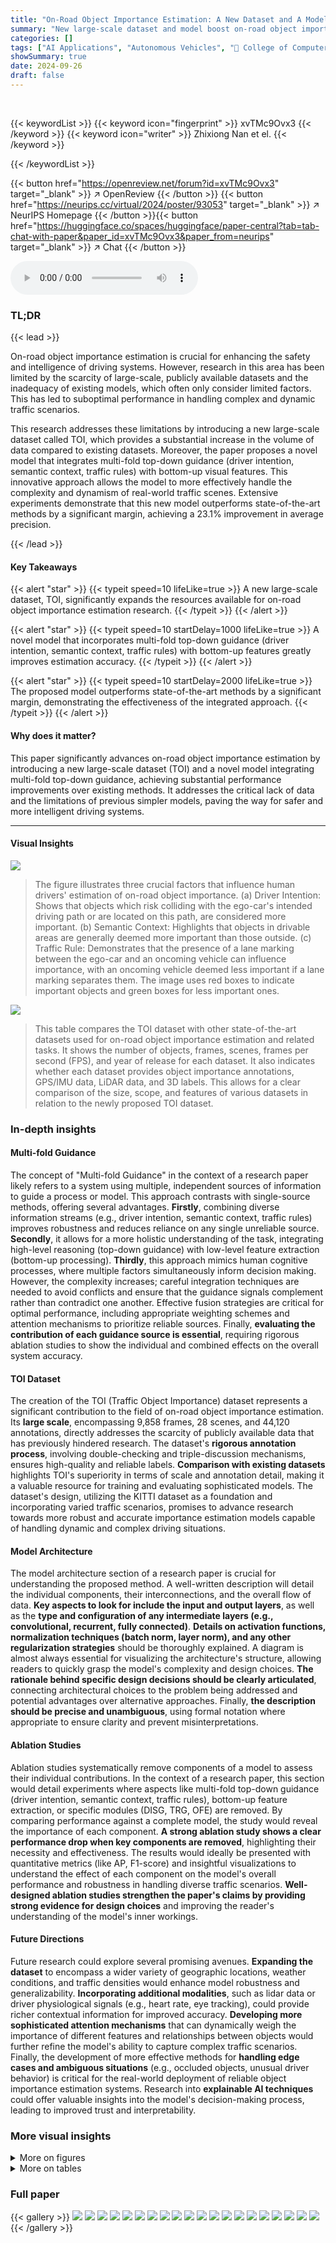 ```yaml
---
title: "On-Road Object Importance Estimation: A New Dataset and A Model with Multi-Fold Top-Down Guidance"
summary: "New large-scale dataset and model boost on-road object importance estimation accuracy by 23.1%!"
categories: []
tags: ["AI Applications", "Autonomous Vehicles", "🏢 College of Computer Science, Chongqing University",]
showSummary: true
date: 2024-09-26
draft: false
---
```


<br>

{{< keywordList >}}
{{< keyword icon="fingerprint" >}} xvTMc9Ovx3 {{< /keyword >}}
{{< keyword icon="writer" >}} Zhixiong Nan et el. {{< /keyword >}}
 
{{< /keywordList >}}

{{< button href="https://openreview.net/forum?id=xvTMc9Ovx3" target="_blank" >}}
↗ OpenReview
{{< /button >}}
{{< button href="https://neurips.cc/virtual/2024/poster/93053" target="_blank" >}}
↗ NeurIPS Homepage
{{< /button >}}{{< button href="https://huggingface.co/spaces/huggingface/paper-central?tab=tab-chat-with-paper&paper_id=xvTMc9Ovx3&paper_from=neurips" target="_blank" >}}
↗ Chat
{{< /button >}}



<audio controls>
    <source src="https://ai-paper-reviewer.com/xvTMc9Ovx3/podcast.wav" type="audio/wav">
    Your browser does not support the audio element.
</audio>


### TL;DR


{{< lead >}}

On-road object importance estimation is crucial for enhancing the safety and intelligence of driving systems. However, research in this area has been limited by the scarcity of large-scale, publicly available datasets and the inadequacy of existing models, which often only consider limited factors. This has led to suboptimal performance in handling complex and dynamic traffic scenarios. 

This research addresses these limitations by introducing a new large-scale dataset called TOI, which provides a substantial increase in the volume of data compared to existing datasets.  Moreover, the paper proposes a novel model that integrates multi-fold top-down guidance (driver intention, semantic context, traffic rules) with bottom-up visual features.  This innovative approach allows the model to more effectively handle the complexity and dynamism of real-world traffic scenes. Extensive experiments demonstrate that this new model outperforms state-of-the-art methods by a significant margin, achieving a 23.1% improvement in average precision.

{{< /lead >}}


#### Key Takeaways

{{< alert "star" >}}
{{< typeit speed=10 lifeLike=true >}} A new large-scale dataset, TOI, significantly expands the resources available for on-road object importance estimation research. {{< /typeit >}}
{{< /alert >}}

{{< alert "star" >}}
{{< typeit speed=10 startDelay=1000 lifeLike=true >}} A novel model that incorporates multi-fold top-down guidance (driver intention, semantic context, traffic rules) with bottom-up features greatly improves estimation accuracy. {{< /typeit >}}
{{< /alert >}}

{{< alert "star" >}}
{{< typeit speed=10 startDelay=2000 lifeLike=true >}} The proposed model outperforms state-of-the-art methods by a significant margin, demonstrating the effectiveness of the integrated approach. {{< /typeit >}}
{{< /alert >}}

#### Why does it matter?
This paper significantly advances on-road object importance estimation by introducing a new large-scale dataset (TOI) and a novel model integrating multi-fold top-down guidance, achieving substantial performance improvements over existing methods.  It addresses the critical lack of data and the limitations of previous simpler models, paving the way for safer and more intelligent driving systems.

------
#### Visual Insights



![](https://ai-paper-reviewer.com/xvTMc9Ovx3/figures_1_1.jpg)

> The figure illustrates three crucial factors that influence human drivers' estimation of on-road object importance.  (a) Driver Intention: Shows that objects which risk colliding with the ego-car's intended driving path or are located on this path, are considered more important. (b) Semantic Context: Highlights that objects in drivable areas are generally deemed more important than those outside. (c) Traffic Rule: Demonstrates that the presence of a lane marking between the ego-car and an oncoming vehicle can influence importance, with an oncoming vehicle deemed less important if a lane marking separates them. The image uses red boxes to indicate important objects and green boxes for less important ones.





![](https://ai-paper-reviewer.com/xvTMc9Ovx3/tables_3_1.jpg)

> This table compares the TOI dataset with other state-of-the-art datasets used for on-road object importance estimation and related tasks.  It shows the number of objects, frames, scenes, frames per second (FPS), and year of release for each dataset.  It also indicates whether each dataset provides object importance annotations, GPS/IMU data, LiDAR data, and 3D labels. This allows for a clear comparison of the size, scope, and features of various datasets in relation to the newly proposed TOI dataset.





### In-depth insights


#### Multi-fold Guidance
The concept of "Multi-fold Guidance" in the context of a research paper likely refers to a system using multiple, independent sources of information to guide a process or model.  This approach contrasts with single-source methods, offering several advantages.  **Firstly**, combining diverse information streams (e.g., driver intention, semantic context, traffic rules) improves robustness and reduces reliance on any single unreliable source. **Secondly**, it allows for a more holistic understanding of the task, integrating high-level reasoning (top-down guidance) with low-level feature extraction (bottom-up processing). **Thirdly**, this approach mimics human cognitive processes, where multiple factors simultaneously inform decision making.  However, the complexity increases; careful integration techniques are needed to avoid conflicts and ensure that the guidance signals complement rather than contradict one another. Effective fusion strategies are critical for optimal performance, including appropriate weighting schemes and attention mechanisms to prioritize reliable sources. Finally, **evaluating the contribution of each guidance source is essential**, requiring rigorous ablation studies to show the individual and combined effects on the overall system accuracy.

#### TOI Dataset
The creation of the TOI (Traffic Object Importance) dataset represents a significant contribution to the field of on-road object importance estimation.  Its **large scale**, encompassing 9,858 frames, 28 scenes, and 44,120 annotations, directly addresses the scarcity of publicly available data that has previously hindered research.  The dataset's **rigorous annotation process**, involving double-checking and triple-discussion mechanisms, ensures high-quality and reliable labels.  **Comparison with existing datasets** highlights TOI's superiority in terms of scale and annotation detail, making it a valuable resource for training and evaluating sophisticated models.  The dataset's design, utilizing the KITTI dataset as a foundation and incorporating varied traffic scenarios, promises to advance research towards more robust and accurate importance estimation models capable of handling dynamic and complex driving situations.

#### Model Architecture
The model architecture section of a research paper is crucial for understanding the proposed method.  A well-written description will detail the individual components, their interconnections, and the overall flow of data.  **Key aspects to look for include the input and output layers**, as well as the **type and configuration of any intermediate layers (e.g., convolutional, recurrent, fully connected)**.  **Details on activation functions, normalization techniques (batch norm, layer norm), and any other regularization strategies** should be thoroughly explained.  A diagram is almost always essential for visualizing the architecture's structure, allowing readers to quickly grasp the model's complexity and design choices.  **The rationale behind specific design decisions should be clearly articulated**, connecting architectural choices to the problem being addressed and potential advantages over alternative approaches.  Finally, **the description should be precise and unambiguous**, using formal notation where appropriate to ensure clarity and prevent misinterpretations.

#### Ablation Studies
Ablation studies systematically remove components of a model to assess their individual contributions.  In the context of a research paper, this section would detail experiments where aspects like multi-fold top-down guidance (driver intention, semantic context, traffic rules), bottom-up feature extraction, or specific modules (DISG, TRG, OFE) are removed. By comparing performance against a complete model, the study would reveal the importance of each component.  **A strong ablation study shows a clear performance drop when key components are removed**, highlighting their necessity and effectiveness.  The results would ideally be presented with quantitative metrics (like AP, F1-score) and insightful visualizations to understand the effect of each component on the model's overall performance and robustness in handling diverse traffic scenarios. **Well-designed ablation studies strengthen the paper's claims by providing strong evidence for design choices** and improving the reader's understanding of the model's inner workings.

#### Future Directions
Future research could explore several promising avenues. **Expanding the dataset** to encompass a wider variety of geographic locations, weather conditions, and traffic densities would enhance model robustness and generalizability.  **Incorporating additional modalities**, such as lidar data or driver physiological signals (e.g., heart rate, eye tracking), could provide richer contextual information for improved accuracy.  **Developing more sophisticated attention mechanisms** that can dynamically weigh the importance of different features and relationships between objects would further refine the model's ability to capture complex traffic scenarios. Finally, the development of more effective methods for **handling edge cases and ambiguous situations** (e.g., occluded objects, unusual driver behavior) is critical for the real-world deployment of reliable object importance estimation systems. Research into **explainable AI techniques** could offer valuable insights into the model's decision-making process, leading to improved trust and interpretability.


### More visual insights

<details>
<summary>More on figures
</summary>


![](https://ai-paper-reviewer.com/xvTMc9Ovx3/figures_4_1.jpg)

> This figure presents a detailed overview of the proposed model architecture for multi-fold top-down guidance aware object importance estimation. It illustrates the flow of information processing through various modules, starting from video input and ego-car velocity information. The model integrates bottom-up feature extraction with multiple top-down guidance factors such as driver intention, semantic context, and traffic rules.  Key modules shown are: Object Feature Extraction, Driver Intention and Semantics Guidance, Traffic Rule Guidance, and Object Importance Estimation.  The diagram showcases the interplay between bottom-up and top-down pathways in determining object importance.


![](https://ai-paper-reviewer.com/xvTMc9Ovx3/figures_8_1.jpg)

> This figure shows three crucial factors considered by human drivers when estimating on-road object importance.  These are driver intention (a), semantic context (b), and traffic rules (c).  (a) shows that objects that are close to the driver's intended path or that pose a collision risk are considered more important. (b) illustrates how the context of the entire scene influences the importance of objects - objects in drivable areas are considered more significant than those in undrivable areas. Finally (c) demonstrates the role of traffic rules: the presence of lane markings between the ego-vehicle and an oncoming vehicle, for example, decreases the perceived importance of the oncoming vehicle.


![](https://ai-paper-reviewer.com/xvTMc9Ovx3/figures_12_1.jpg)

> This figure presents a qualitative comparison of the proposed model's performance against three baseline models (Goal, Ohn-Bar, and Zhang) in identifying important on-road objects.  Red boxes highlight objects deemed important by the model, while green boxes indicate unimportant objects.  The ground truth (GT) is also shown for comparison.  Four different driving scenarios are visualized to showcase the models' ability to handle various conditions.


![](https://ai-paper-reviewer.com/xvTMc9Ovx3/figures_13_1.jpg)

> This figure visualizes the output of object-lane interaction weighting (pc in equation 13). Objects with blue masks are penalized (object-lane interaction is disabled, pc=a), while objects with yellow masks are not penalized (object-lane interaction is enabled, pc=1).  The examples show how the weighting mechanism considers the relevance of lane markings to object importance. Static cars on roadsides are penalized because they have weak interaction with lanes. In contrast, oncoming cars and the car in the current lane are not penalized because they show strong interaction with lanes. Note that the yellow mask does not indicate object importance; instead it indicates whether object-lane interaction is enabled.


</details>




<details>
<summary>More on tables
</summary>


![](https://ai-paper-reviewer.com/xvTMc9Ovx3/tables_7_1.jpg)
> This table presents a quantitative comparison of the proposed model's performance against seven baseline methods on two datasets: the newly introduced TOI dataset and the existing Ohn-Bar dataset.  The performance is measured using Average Precision (AP), F1-score, and Accuracy (Acc).  The table also indicates which input modalities (RGB video, vehicle velocity, and 3D object properties) were used by each method.

![](https://ai-paper-reviewer.com/xvTMc9Ovx3/tables_7_2.jpg)
> This table presents the ablation study results of the proposed model, comparing different combinations of the bottom-up module, TRG (Traffic Rule Guidance) module, and DISG (Driver Intention and Semantics Guidance) module.  The results show the improvement in AP (Average Precision) and F1 scores as more modules are added, highlighting the effectiveness of the proposed interactive bottom-up and top-down fusion framework.

![](https://ai-paper-reviewer.com/xvTMc9Ovx3/tables_8_1.jpg)
> This ablation study analyzes the impact of the semantic context guidance and driver intention guidance on the model's performance. It compares four variations of the model: (1) without either guidance, (2) with only semantic guidance, (3) with only intention guidance, and (4) with both. The results demonstrate the significant contribution of both guidance features, with the best performance achieved by the model with both semantic and intention guidance.

![](https://ai-paper-reviewer.com/xvTMc9Ovx3/tables_8_2.jpg)
> This table presents the ablation study results for the Traffic Rule Guidance (TRG) module. It compares the performance of the model with different combinations of object-lane interaction and object-lane interaction weighting. The results show that including both object-lane interaction and object-lane interaction weighting significantly improves the performance of the model.

![](https://ai-paper-reviewer.com/xvTMc9Ovx3/tables_13_1.jpg)
> This ablation study investigates the impact of using only spatial features, only temporal features, or both spatial and temporal features for object importance estimation. The results demonstrate that using both spatial and temporal features significantly improves the performance of the model compared to using only one type of feature.

![](https://ai-paper-reviewer.com/xvTMc9Ovx3/tables_13_2.jpg)
> This table presents a quantitative comparison of the proposed model's performance against seven baseline models on two datasets: the newly introduced TOI dataset and the publicly available Ohn-Bar dataset.  The comparison uses three metrics: Average Precision (AP), F1-score (F1), and Accuracy (Acc). It also indicates whether each method uses RGB video sequences, vehicle velocity information, and 3D object properties in its input.

![](https://ai-paper-reviewer.com/xvTMc9Ovx3/tables_14_1.jpg)
> This table compares the TOI dataset with other state-of-the-art datasets used for on-road object importance estimation and related tasks.  It shows the number of objects, frames, scenes, frames per second (FPS), and year of release for each dataset.  It also indicates whether each dataset provides object importance annotations, GPS/IMU, lidar data, and 3D labels. This allows for a direct comparison of the size and annotation richness of the TOI dataset relative to existing resources.

</details>




### Full paper

{{< gallery >}}
<img src="https://ai-paper-reviewer.com/xvTMc9Ovx3/1.png" class="grid-w50 md:grid-w33 xl:grid-w25" />
<img src="https://ai-paper-reviewer.com/xvTMc9Ovx3/2.png" class="grid-w50 md:grid-w33 xl:grid-w25" />
<img src="https://ai-paper-reviewer.com/xvTMc9Ovx3/3.png" class="grid-w50 md:grid-w33 xl:grid-w25" />
<img src="https://ai-paper-reviewer.com/xvTMc9Ovx3/4.png" class="grid-w50 md:grid-w33 xl:grid-w25" />
<img src="https://ai-paper-reviewer.com/xvTMc9Ovx3/5.png" class="grid-w50 md:grid-w33 xl:grid-w25" />
<img src="https://ai-paper-reviewer.com/xvTMc9Ovx3/6.png" class="grid-w50 md:grid-w33 xl:grid-w25" />
<img src="https://ai-paper-reviewer.com/xvTMc9Ovx3/7.png" class="grid-w50 md:grid-w33 xl:grid-w25" />
<img src="https://ai-paper-reviewer.com/xvTMc9Ovx3/8.png" class="grid-w50 md:grid-w33 xl:grid-w25" />
<img src="https://ai-paper-reviewer.com/xvTMc9Ovx3/9.png" class="grid-w50 md:grid-w33 xl:grid-w25" />
<img src="https://ai-paper-reviewer.com/xvTMc9Ovx3/10.png" class="grid-w50 md:grid-w33 xl:grid-w25" />
<img src="https://ai-paper-reviewer.com/xvTMc9Ovx3/11.png" class="grid-w50 md:grid-w33 xl:grid-w25" />
<img src="https://ai-paper-reviewer.com/xvTMc9Ovx3/12.png" class="grid-w50 md:grid-w33 xl:grid-w25" />
<img src="https://ai-paper-reviewer.com/xvTMc9Ovx3/13.png" class="grid-w50 md:grid-w33 xl:grid-w25" />
<img src="https://ai-paper-reviewer.com/xvTMc9Ovx3/14.png" class="grid-w50 md:grid-w33 xl:grid-w25" />
<img src="https://ai-paper-reviewer.com/xvTMc9Ovx3/15.png" class="grid-w50 md:grid-w33 xl:grid-w25" />
<img src="https://ai-paper-reviewer.com/xvTMc9Ovx3/16.png" class="grid-w50 md:grid-w33 xl:grid-w25" />
<img src="https://ai-paper-reviewer.com/xvTMc9Ovx3/17.png" class="grid-w50 md:grid-w33 xl:grid-w25" />
<img src="https://ai-paper-reviewer.com/xvTMc9Ovx3/18.png" class="grid-w50 md:grid-w33 xl:grid-w25" />
<img src="https://ai-paper-reviewer.com/xvTMc9Ovx3/19.png" class="grid-w50 md:grid-w33 xl:grid-w25" />
<img src="https://ai-paper-reviewer.com/xvTMc9Ovx3/20.png" class="grid-w50 md:grid-w33 xl:grid-w25" />
{{< /gallery >}}
